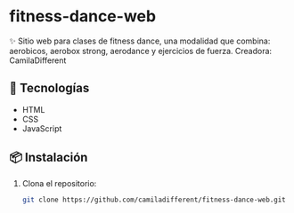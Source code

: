 # fitness-dance-web  
✨ Sitio web para clases de fitness dance, una modalidad que combina: aerobicos, aerobox strong, aerodance y ejercicios de fuerza. Creadora: CamilaDifferent  

## 🚀 Tecnologías  
- HTML  
- CSS  
- JavaScript  

## 📦 Instalación  
1. Clona el repositorio:  
   ```bash
   git clone https://github.com/camiladifferent/fitness-dance-web.git
